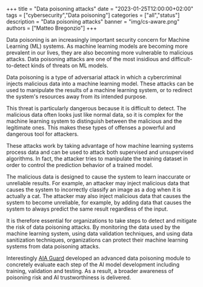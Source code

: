 +++
title = "Data poisoning attacks"
date = "2023-01-25T12:00:00+02:00"
tags = ["cybersecurity","Data poisoning"]
categories = ["all","status"]
description = "Data poisoning attacks"
banner = "img/cs-aware.png"
authors = ["Matteo Bregonzio"]
+++


Data poisoning is an increasingly important security concern for Machine Learning (ML) systems. As machine learning models are becoming more prevalent in our lives, they are also becoming more vulnerable to malicious attacks. Data poisoning attacks are one of the most insidious and difficult-to-detect kinds of threats on ML models.

Data poisoning is a type of adversarial attack in which a cybercriminal injects malicious data into a machine learning model. These attacks can be used to manipulate the results of a machine learning system, or to redirect the system's resources away from its intended purpose.

This threat is particularly dangerous because it is difficult to detect. The malicious data often looks just like normal data, so it is complex for the machine learning system to distinguish between the malicious and the legitimate ones. This makes these types of offenses a powerful and dangerous tool for attackers.

These attacks work by taking advantage of how machine learning systems process data and can be used to attack both supervised and unsupervised algorithms. In fact, the attacker tries to manipulate the training dataset in order to control the prediction behavior of a trained model.

The malicious data is designed to cause the system to learn inaccurate or unreliable results. For example, an attacker may inject malicious data that causes the system to incorrectly classify an image as a dog when it is actually a cat.
The attacker may also inject malicious data that causes the system to become unreliable, for example, by adding data that causes the system to always predict the same result regardless of the input.

It is therefore essential for organizations to take steps to detect and mitigate the risk of data poisoning attacks. By monitoring the data used by the machine learning system, using data validation techniques, and using data sanitization techniques, organizations can protect their machine learning systems from data poisoning attacks.

Interestingly [AIA Guard](http://aiaguard.com/) developed an advanced data poisoning module to concretely evaluate each step of the AI model development including training, validation and testing. As a result, a broader awareness of poisoning risk and AI trustworthiness is delivered.

